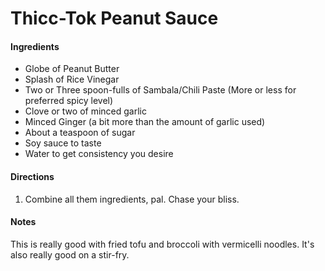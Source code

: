 # Thicc-Tok Peanut Sauce

#### Ingredients
- Globe of Peanut Butter
- Splash of Rice Vinegar
- Two or Three spoon-fulls of Sambala/Chili Paste (More or less for preferred spicy level)
- Clove or two of minced garlic
- Minced Ginger (a bit more than the amount of garlic used)
- About a teaspoon of sugar
- Soy sauce to taste
- Water to get consistency you desire


 #### Directions

 1. Combine all them ingredients, pal. Chase your bliss.

 #### Notes

 This is really good with fried tofu and broccoli with vermicelli noodles. It's also really good on a stir-fry.
